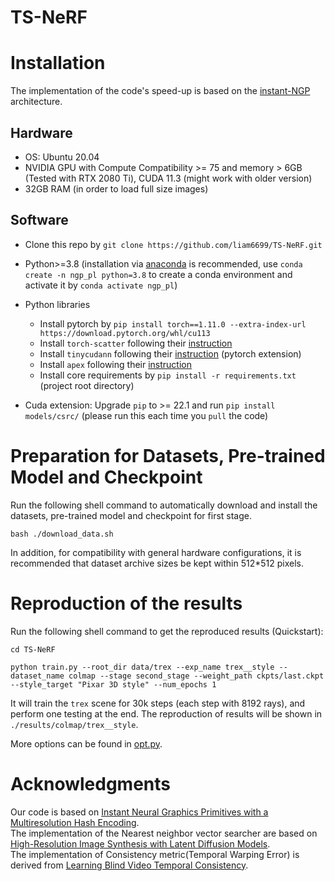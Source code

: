 # TS-NeRF

# Installation
The implementation of the code's speed-up is based on the [instant-NGP](https://github.com/kwea123/ngp_pl) architecture.

## Hardware

* OS: Ubuntu 20.04
* NVIDIA GPU with Compute Compatibility >= 75 and memory > 6GB (Tested with RTX 2080 Ti), CUDA 11.3 (might work with older version)
* 32GB RAM (in order to load full size images)

## Software

* Clone this repo by `git clone https://github.com/liam6699/TS-NeRF.git`
* Python>=3.8 (installation via [anaconda](https://www.anaconda.com/distribution/) is recommended, use `conda create -n ngp_pl python=3.8` to create a conda environment and activate it by `conda activate ngp_pl`)
* Python libraries
    * Install pytorch by `pip install torch==1.11.0 --extra-index-url https://download.pytorch.org/whl/cu113`
    * Install `torch-scatter` following their [instruction](https://github.com/rusty1s/pytorch_scatter#installation)
    * Install `tinycudann` following their [instruction](https://github.com/NVlabs/tiny-cuda-nn#pytorch-extension) (pytorch extension)
    * Install `apex` following their [instruction](https://github.com/NVIDIA/apex#linux)
    * Install core requirements by `pip install -r requirements.txt` (project root directory)

* Cuda extension: Upgrade `pip` to >= 22.1 and run `pip install models/csrc/` (please run this each time you `pull` the code)

# Preparation for Datasets, Pre-trained Model and Checkpoint
Run the following shell command to automatically download and install the datasets, pre-trained model and checkpoint for first stage.
```
bash ./download_data.sh
```
In addition, for compatibility with general hardware configurations, it is recommended that dataset archive sizes be kept within 512*512 pixels.


# Reproduction of the results
Run the following shell command to get the reproduced results (Quickstart):
```
cd TS-NeRF

python train.py --root_dir data/trex --exp_name trex__style --dataset_name colmap --stage second_stage --weight_path ckpts/last.ckpt --style_target "Pixar 3D style" --num_epochs 1 
```

It will train the `trex` scene for 30k steps (each step with 8192 rays), and perform one testing at the end. The reproduction of results  will be shown in `./results/colmap/trex__style`.

More options can be found in [opt.py](opt.py).



# Acknowledgments

Our code is based on [Instant Neural Graphics Primitives with a Multiresolution Hash Encoding](https://github.com/kwea123/ngp_pl).  
The implementation of the Nearest neighbor vector searcher are based on [High-Resolution Image Synthesis with Latent Diffusion Models](https://github.com/CompVis/latent-diffusion.git).  
The implementation of Consistency metric(Temporal Warping Error) is derived from [Learning Blind Video Temporal Consistency](https://github.com/phoenix104104/fast_blind_video_consistency).


